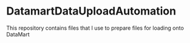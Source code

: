 # DatamartDataUploadAutomation
This repository contains files that I use to prepare files for loading onto DataMart
